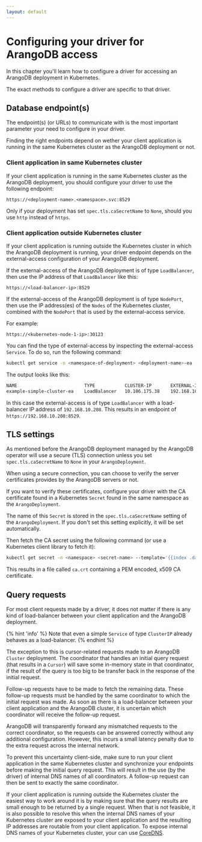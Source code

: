 ```yaml
---
layout: default
---
```

<!-- don't edit here, it's from https://@github.com/arangodb/kube-arangodb.git / docs/Manual/ -->
# Configuring your driver for ArangoDB access

In this chapter you'll learn how to configure a driver for accessing
an ArangoDB deployment in Kubernetes.

The exact methods to configure a driver are specific to that driver.

## Database endpoint(s)

The endpoint(s) (or URLs) to communicate with is the most important
parameter your need to configure in your driver.

Finding the right endpoints depend on wether your client application is running in
the same Kubernetes cluster as the ArangoDB deployment or not.

### Client application in same Kubernetes cluster

If your client application is running in the same Kubernetes cluster as
the ArangoDB deployment, you should configure your driver to use the
following endpoint:

```text
https://<deployment-name>.<namespace>.svc:8529
```

Only if your deployment has set `spec.tls.caSecretName` to `None`, should
you use `http` instead of `https`.

### Client application outside Kubernetes cluster

If your client application is running outside the Kubernetes cluster in which
the ArangoDB deployment is running, your driver endpoint depends on the
external-access configuration of your ArangoDB deployment.

If the external-access of the ArangoDB deployment is of type `LoadBalancer`,
then use the IP address of that `LoadBalancer` like this:

```text
https://<load-balancer-ip>:8529
```

If the external-access of the ArangoDB deployment is of type `NodePort`,
then use the IP address(es) of the `Nodes` of the Kubernetes cluster,
combined with the `NodePort` that is used by the external-access service.

For example:

```text
https://<kubernetes-node-1-ip>:30123
```

You can find the type of external-access by inspecting the external-access `Service`.
To do so, run the following command:

```bash
kubectl get service -n <namespace-of-deployment> <deployment-name>-ea
```

The output looks like this:

```bash
NAME                         TYPE           CLUSTER-IP       EXTERNAL-IP      PORT(S)          AGE       SELECTOR
example-simple-cluster-ea    LoadBalancer   10.106.175.38    192.168.10.208   8529:31890/TCP   1s        app=arangodb,arango_deployment=example-simple-cluster,role=coordinator
```

In this case the external-access is of type `LoadBalancer` with a load-balancer IP address
of `192.168.10.208`.
This results in an endpoint of `https://192.168.10.208:8529`.

## TLS settings

As mentioned before the ArangoDB deployment managed by the ArangoDB operator
will use a secure (TLS) connection unless you set `spec.tls.caSecretName` to `None`
in your `ArangoDeployment`.

When using a secure connection, you can choose to verify the server certificates
provides by the ArangoDB servers or not.

If you want to verify these certificates, configure your driver with the CA certificate
found in a Kubernetes `Secret` found in the same namespace as the `ArangoDeployment`.

The name of this `Secret` is stored in the `spec.tls.caSecretName` setting of
the `ArangoDeployment`. If you don't set this setting explicitly, it will be
set automatically.

Then fetch the CA secret using the following command (or use a Kubernetes client library to fetch it):

```bash
kubectl get secret -n <namespace> <secret-name> --template='{{index .data "ca.crt"}}' | base64 -D > ca.crt
```

This results in a file called `ca.crt` containing a PEM encoded, x509 CA certificate.

## Query requests

For most client requests made by a driver, it does not matter if there is any
kind of load-balancer between your client application and the ArangoDB
deployment.

{% hint 'info' %}
Note that even a simple `Service` of type `ClusterIP` already behaves as a
load-balancer.
{% endhint %}

The exception to this is cursor-related requests made to an ArangoDB `Cluster`
deployment. The coordinator that handles an initial query request (that results
in a `Cursor`) will save some in-memory state in that coordinator, if the result
of the query is too big to be transfer back in the response of the initial
request.

Follow-up requests have to be made to fetch the remaining data. These follow-up
requests must be handled by the same coordinator to which the initial request
was made. As soon as there is a load-balancer between your client application
and the ArangoDB cluster, it is uncertain which coordinator will receive the
follow-up request.

ArangoDB will transparently forward any mismatched requests to the correct
coordinator, so the requests can be answered correctly without any additional
configuration. However, this incurs a small latency penalty due to the extra
request across the internal network.

To prevent this uncertainty client-side, make sure to run your client
application in the same Kubernetes cluster and synchronize your endpoints before
making the initial query request. This will result in the use (by the driver) of
internal DNS names of all coordinators. A follow-up request can then be sent to
exactly the same coordinator.

If your client application is running outside the Kubernetes cluster the easiest
way to work around it is by making sure that the query results are small enough
to be returned by a single request. When that is not feasible, it is also
possible to resolve this when the internal DNS names of your Kubernetes cluster
are exposed to your client application and the resulting IP addresses are
routable from your client application. To expose internal DNS names of your
Kubernetes cluster, your can use [CoreDNS](https://coredns.io).
